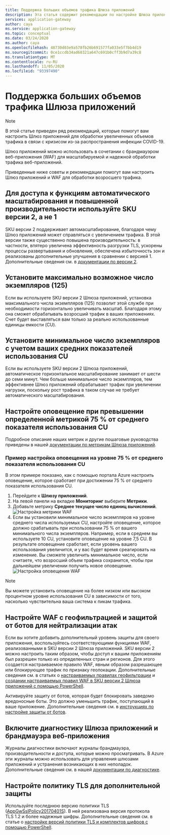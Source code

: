 ```yaml
---
title: Поддержка больших объемов трафика Шлюза приложений
description: Эта статья содержит рекомендации по настройке Шлюза приложений Azure для сценариев, связанных с большим объемом трафика в сети.
services: application-gateway
author: caya
ms.service: application-gateway
ms.topic: conceptual
ms.date: 03/24/2020
ms.author: caya
ms.openlocfilehash: 48730d03e9a578fb26b691577fa033e5f7bb4d19
ms.sourcegitcommit: 0ce1ccdb34ad60321a647c691b0cff3b9d7a39c8
ms.translationtype: MT
ms.contentlocale: ru-RU
ms.lasthandoff: 11/05/2020
ms.locfileid: "93397490"
---
```

# <a name="application-gateway-high-traffic-support"></a>Поддержка больших объемов трафика Шлюза приложений

>[!NOTE]
> В этой статье приведен ряд рекомендаций, которые помогут вам настроить Шлюз приложений для обработки увеличенных объемов трафика в связи с кризисом из-за распространения инфекции COVID-19.

Шлюз приложений можно использовать в сочетании с брандмауэром веб-приложения (WAF) для масштабируемой и надежной обработки трафика веб-приложений.

Приведенные ниже советы и рекомендации помогут вам настроить Шлюз приложений и WAF для обработки возросшего трафика.

## <a name="use-the-v2-sku-over-v1-for-its-autoscaling-capabilities-and-performance-benefits"></a>Для доступа к функциям автоматического масштабирования и повышенной производительности используйте SKU версии 2, а не 1
SKU версии 2 поддерживает автомасштабирование, благодаря чему Шлюз приложений может справляться с увеличением трафика. В этой версии также существенно повышена производительность: в частности, впятеро увеличена эффективность разгрузки TLS, ускорены процессы развертывания и обновления, обеспечена избыточность зон и реализованы дополнительные улучшения в сравнении с версией 1. Дополнительные сведения см. в [документации по версии 2](./application-gateway-autoscaling-zone-redundant.md). 

## <a name="set-maximum-instance-count-to-the-maximum-possible-125"></a>Установите максимально возможное число экземпляров (125)
 
Если вы используете SKU версии 2 Шлюза приложений, установка максимального числа экземпляров (125) позволит этой службе при необходимости горизонтально увеличивать масштаб. Благодаря этому она сможет обрабатывать возросший трафик в ваших приложениях. Счет будет выставляться вам только за реально использованные единицы емкости (CU).  

## <a name="set-your-minimum-instance-count-based-on-your-average-cu-usage"></a>Установите минимальное число экземпляров с учетом ваших средних показателей использования CU

Если вы используете SKU версии 2 Шлюза приложений, автоматическое горизонтальное масштабирование занимает от шести до семи минут. Чем больше минимальное число экземпляров, тем эффективнее Шлюз приложений обрабатывает трафик при увеличении нагрузки, поскольку рост трафика в таком случае не требует автоматического масштабирования.  

## <a name="alert-if-a-certain-metric-surpasses-75-of-average-cu-utilization"></a>Настройте оповещение при превышении определенной метрикой 75 % от среднего показателя использования CU 
Подробное описание наших метрик и другие пошаговые руководства приведены в нашей [документации по метрикам Шлюза приложений](./application-gateway-metrics.md#metrics-visualization). 

### <a name="example-setting-up-an-alert-on-75-of-average-cu-usage"></a>Пример настройка оповещения на уровне 75 % от среднего показателя использования CU

В этом примере показано, как с помощью портала Azure настроить оповещение, которое сработает при достижении 75 % от среднего показателя использования CU. 
1. Перейдите к **Шлюзу приложений**.
2. На левой панели на вкладке **Мониторинг** выберите **Метрики**. 
3. Добавьте метрику **Среднее текущее число единиц вычислений**. 
![Настройка метрики WAF](./media/application-gateway-covid-guidelines/waf-setup-metrics.png)
4. Если вы установили минимальное число экземпляров на уровне среднего числа используемых CU, настройте оповещение, которое должно срабатывать при использовании 75 % от вашего минимального числа экземпляров. Например, если в среднем вы используете 10 CU, установите оповещение на уровне 7,5 CU. В результате оповещение сработает, если уровень вашего использования увеличится, и у вас будет время среагировать на изменение. Вы сможете увеличить минимальное число, если считаете, что возросший объем трафика сохранится, чтобы при дальнейшем увеличении получить новое оповещение. 
![Настройка оповещения WAF](./media/application-gateway-covid-guidelines/waf-setup-monitoring-alert.png)

> [!NOTE]
> Вы можете установить оповещение на более низком или высоком процентном уровне использования CU в зависимости от того, насколько чувствительна ваша система к пикам трафика.

## <a name="set-up-waf-with-geofiltering-and-bot-protection-to-stop-attacks"></a>Настройте WAF с геофильтрацией и защитой от ботов для нейтрализации атак
Если вы хотите добавить дополнительный уровень защиты для своего приложения, воспользуйтесь соответствующими функциями WAF, реализованными в SKU версии 2 Шлюза приложений. SKU версии 2 можно настроить таким образом, чтобы доступ к вашим приложениям был разрешен только из определенных стран и регионов. Для этого создается настраиваемое правило WAF, явным образом разрешающее или блокирующее трафик по признаку геолокации. Дополнительные сведения см. в статьях о [настраиваемых правилах геофильтрации](../web-application-firewall/ag/geomatch-custom-rules.md) и [создании настраиваемых правил WAF в SKU версии 2 Шлюза приложений с помощью PowerShell](../web-application-firewall/ag/configure-waf-custom-rules.md).

Активируйте защиту от ботов, которая будет блокировать заведомо вредоносные боты. Это должно уменьшить трафик, поступающий в ваше приложение. Дополнительные сведения см. в [инструкциях по настройке защиты от ботов](../web-application-firewall/ag/configure-waf-custom-rules.md).

## <a name="turn-on-diagnostics-on-application-gateway-and-waf"></a>Включите диагностику Шлюза приложений и брандмауэра веб-приложения

Журналы диагностики включают журналы брандмауэра, производительности и доступа, которые можно просматривать. В Azure эти журналы можно использовать для управления шлюзами приложений и устранения возникающих в них неполадок. Дополнительные сведения см. в нашей [документации по диагностике](./application-gateway-diagnostics.md#diagnostic-logging). 

## <a name="set-up-an-tls-policy-for-extra-security"></a>Настройте политику TLS для дополнительной защиты
Используйте последнюю версию политики TLS ([AppGwSslPolicy20170401S](./application-gateway-ssl-policy-overview.md#appgwsslpolicy20170401s)). В ней реализована версия протокола TLS 1.2 и более надежные шифры. Дополнительные сведения см. в статье о [настройке версий политики TLS и комплектов шифров с помощью PowerShell](./application-gateway-configure-ssl-policy-powershell.md).